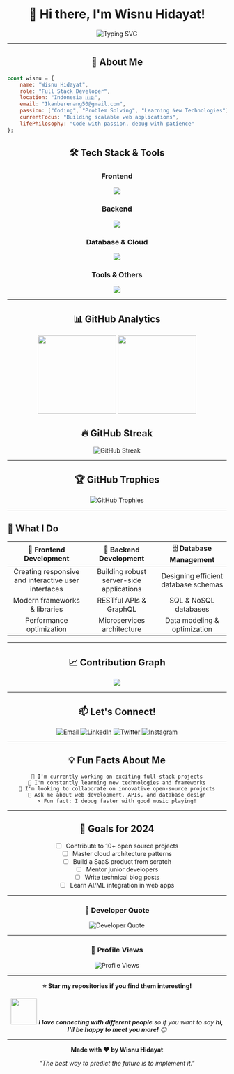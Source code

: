<div align="center">
  
# 👋 Hi there, I'm Wisnu Hidayat!

<img src="https://readme-typing-svg.herokuapp.com?font=Fira+Code&size=30&duration=3000&pause=1000&color=00D4FF&center=true&vCenter=true&width=600&lines=Full+Stack+Developer;Problem+Solver;Code+Enthusiast;Always+Learning" alt="Typing SVG" />

</div>

---

<div align="center">
  
## 🚀 About Me

</div>

```javascript
const wisnu = {
    name: "Wisnu Hidayat",
    role: "Full Stack Developer",
    location: "Indonesia 🇮🇩",
    email: "Ikanberenang50@gmail.com",
    passion: ["Coding", "Problem Solving", "Learning New Technologies"],
    currentFocus: "Building scalable web applications",
    lifePhilosophy: "Code with passion, debug with patience"
};
```

<div align="center">

## 🛠️ Tech Stack & Tools

### Frontend
<img src="https://skillicons.dev/icons?i=html,css,js,ts,react,nextjs,vue,angular,tailwind,bootstrap,sass" />

### Backend
<img src="https://skillicons.dev/icons?i=nodejs,express,python,django,flask,php,laravel,java,spring" />

### Database & Cloud
<img src="https://skillicons.dev/icons?i=mysql,postgresql,mongodb,redis,firebase,aws,gcp,docker,kubernetes" />

### Tools & Others
<img src="https://skillicons.dev/icons?i=git,github,vscode,figma,postman,linux,nginx,jenkins" />

</div>

---

<div align="center">

## 📊 GitHub Analytics

<img height="180em" src="https://github-readme-stats.vercel.app/api?username=YourGitHubUsername&show_icons=true&theme=tokyonight&include_all_commits=true&count_private=true"/>
<img height="180em" src="https://github-readme-stats.vercel.app/api/top-langs/?username=YourGitHubUsername&layout=compact&langs_count=8&theme=tokyonight"/>

</div>

<div align="center">

## 🔥 GitHub Streak

<img src="https://github-readme-streak-stats.herokuapp.com/?user=YourGitHubUsername&theme=tokyonight" alt="GitHub Streak" />

</div>

---

<div align="center">

## 🏆 GitHub Trophies

<img src="https://github-profile-trophy.vercel.app/?username=YourGitHubUsername&theme=tokyonight&row=1&column=7" alt="GitHub Trophies" />

</div>

---

## 💼 What I Do

<div align="center">

| 🎯 **Frontend Development** | 🔧 **Backend Development** | 🗄️ **Database Management** |
|:---:|:---:|:---:|
| Creating responsive and interactive user interfaces | Building robust server-side applications | Designing efficient database schemas |
| Modern frameworks & libraries | RESTful APIs & GraphQL | SQL & NoSQL databases |
| Performance optimization | Microservices architecture | Data modeling & optimization |

</div>

---

<div align="center">

## 📈 Contribution Graph

<img src="https://github-readme-activity-graph.vercel.app/graph?username=YourGitHubUsername&theme=tokyo-night&hide_border=true" />

</div>

---



<div align="center">

## 📫 Let's Connect!

<a href="mailto:Ikanberenang50@gmail.com">
  <img src="https://img.shields.io/badge/Email-D14836?style=for-the-badge&logo=gmail&logoColor=white" alt="Email" />
</a>
<a href="https://linkedin.com/in/YourLinkedInProfile">
  <img src="https://img.shields.io/badge/LinkedIn-0077B5?style=for-the-badge&logo=linkedin&logoColor=white" alt="LinkedIn" />
</a>
<a href="https://twitter.com/YourTwitterHandle">
  <img src="https://img.shields.io/badge/Twitter-1DA1F2?style=for-the-badge&logo=twitter&logoColor=white" alt="Twitter" />
</a>
<a href="https://instagram.com/YourInstagramHandle">
  <img src="https://img.shields.io/badge/Instagram-E4405F?style=for-the-badge&logo=instagram&logoColor=white" alt="Instagram" />
</a>

</div>

---

<div align="center">

## 💡 Fun Facts About Me

```
🔭 I'm currently working on exciting full-stack projects
🌱 I'm constantly learning new technologies and frameworks
👯 I'm looking to collaborate on innovative open-source projects
💬 Ask me about web development, APIs, and database design
⚡ Fun fact: I debug faster with good music playing!
```

</div>

---

<div align="center">

## 🎯 Goals for 2024

- [ ] Contribute to 10+ open source projects
- [ ] Master cloud architecture patterns
- [ ] Build a SaaS product from scratch
- [ ] Mentor junior developers
- [ ] Write technical blog posts
- [ ] Learn AI/ML integration in web apps

</div>

---

<div align="center">

### 💭 Developer Quote

<img src="https://quotes-github-readme.vercel.app/api?type=horizontal&theme=tokyonight" alt="Developer Quote" />

</div>

---

<div align="center">

### 👀 Profile Views

<img src="https://komarev.com/ghpvc/?username=YourGitHubUsername&color=blueviolet&style=flat-square&label=Profile+Views" alt="Profile Views" />

</div>

---

<div align="center">

**⭐ Star my repositories if you find them interesting!**

<img src="https://media.giphy.com/media/LnQjpWaON8nhr21vNW/giphy.gif" width="60"> <em><b>I love connecting with different people</b> so if you want to say <b>hi, I'll be happy to meet you more!</b> 😊</em>

</div>

---

<div align="center">
  
**Made with ❤️ by Wisnu Hidayat**

*"The best way to predict the future is to implement it."*

</div>
